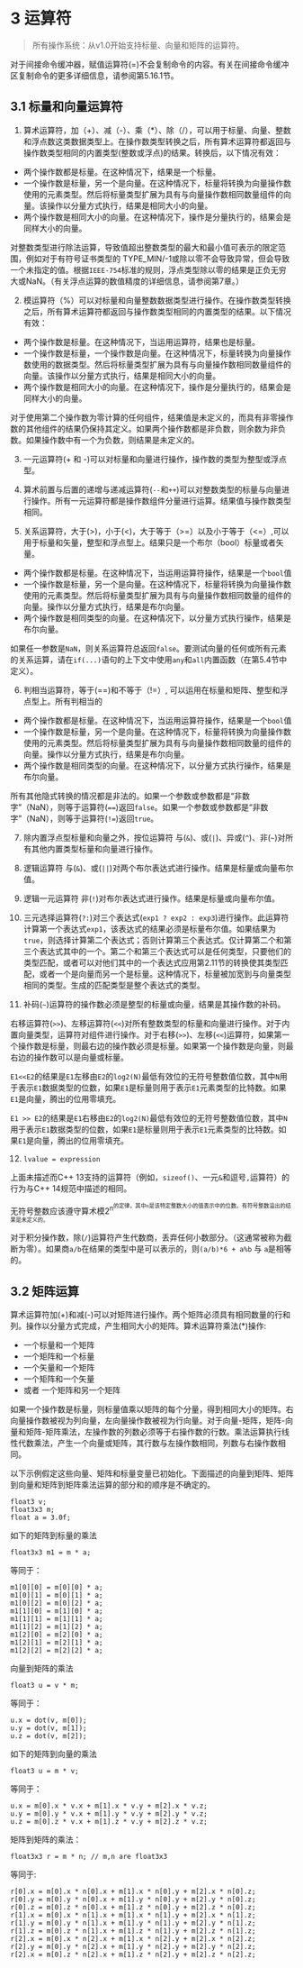 # 3 运算符

> 所有操作系统：从v1.0开始支持标量、向量和矩阵的运算符。

对于间接命令缓冲器，赋值运算符(=)不会复制命令的内容。有关在间接命令缓冲区复制命令的更多详细信息，请参阅第5.16.1节。

## 3.1 标量和向量运算符

1. 算术运算符，加（+）、减（-）、乘（*）、除（/），可以用于标量、向量、整数和浮点数这类数据类型上。在操作数类型转换之后，所有算术运算符都返回与操作数类型相同的内置类型(整数或浮点)的结果。转换后，以下情况有效：

- 两个操作数都是标量。在这种情况下，结果是一个标量。
- 一个操作数是标量，另一个是向量。在这种情况下，标量将转换为向量操作数使用的元素类型。然后将标量类型扩展为具有与向量操作数相同数量组件的向量。该操作以分量方式执行，结果是相同大小的向量。
- 两个操作数是相同大小的向量。在这种情况下，操作是分量执行的，结果会是同样大小的向量。

对整数类型进行除法运算，导致值超出整数类型的最大和最小值可表示的限定范围，例如对于有符号证书类型的 TYPE_MIN/-1或除以零不会导致异常，但会导致一个未指定的值。根据`IEEE-754`标准的规则，浮点类型除以零的结果是正负无穷大或NaN。（有关浮点运算的数值精度的详细信息，请参阅第7章。）

2. 模运算符（%）可以对标量和向量整数数据类型进行操作。在操作数类型转换之后，所有算术运算符都返回与操作数类型相同的内置类型的结果。以下情况有效：

- 两个操作数是标量。在这种情况下，当运用运算符，结果也是标量。
- 一个操作数是标量，一个操作数是向量。在这种情况下，标量转换为向量操作数使用的数据类型。然后将标量类型扩展为具有与向量操作数相同数量组件的向量。该操作以分量方式执行，结果是相同大小的向量。
- 两个操作数是相同大小的向量。在这种情况下，操作是分量执行的，结果会是同样大小的向量。

对于使用第二个操作数为零计算的任何组件，结果值是未定义的，而具有非零操作数的其他组件的结果仍保持其定义。如果两个操作数都是非负数，则余数为非负数。如果操作数中有一个为负数，则结果是未定义的。

3. 一元运算符(+ 和 -)可以对标量和向量进行操作，操作数的类型为整型或浮点型。

4. 算术前置与后置的递增与递减运算符(`--`和`++`)可以对整数类型的标量与向量进行操作。所有一元运算符都是操作数组件分量进行运算。结果值与操作数类型相同。


5. 关系运算符，大于(>)，小于(<)，大于等于（>=）以及小于等于（<=）,可以用于标量和矢量，整型和浮点型上。结果只是一个布尔（bool）标量或者矢量。

- 两个操作数都是标量。在这种情况下，当运用运算符操作，结果是一个`bool`值
- 一个操作数是标量，另一个是向量。在这种情况下，标量将转换为向量操作数使用的元素类型。然后将标量类型扩展为具有与向量操作数相同数量的组件的向量。操作以分量方式执行，结果是布尔向量。
- 两个操作数是相同类型的向量。在这种情况下，以分量方式执行操作，结果是布尔向量。

如果任一参数是`NaN`，则关系运算符总返回`false`。要测试向量的任何或所有元素的关系运算，请在`if(...)`语句的上下文中使用`any`和`all`内置函数（在第5.4节中定义）。

6. 判相当运算符，等于(==)和不等于（!=）, 可以运用在标量和矩阵、整型和浮点型上。所有判相当的

- 两个操作数都是标量。在这种情况下，当运用运算符操作，结果是一个`bool`值
- 一个操作数是标量，另一个是向量。在这种情况下，标量将转换为向量操作数使用的元素类型。然后将标量类型扩展为具有与向量操作数相同数量的组件的向量。操作以分量方式执行，结果是布尔向量。
- 两个操作数是相同类型的向量。在这种情况下，以分量方式执行操作，结果是布尔向量。

所有其他隐式转换的情况都是非法的。如果一个参数或参数都是“非数字”（NaN），则等于运算符(`==`)返回`false`。如果一个参数或参数都是“非数字”（NaN），则等于运算符(`!=`)返回`true`。

7. 除内置浮点型标量和向量之外，按位运算符 与(`&`)、或(`|`)、异或(`^`)、非(`~`)对所有其他内置类型标量和向量进行操作。

8. 逻辑运算符 与(`&`)、或(`||`)对两个布尔表达式进行操作。结果是标量或向量布尔值。

9. 逻辑一元运算符 非(`!`)对布尔表达式进行操作。结果是标量或向量布尔值。

10. 三元选择运算符(`?:`)对三个表达式(`exp1 ? exp2 : exp3`)进行操作。此运算符计算第一个表达式`exp1`，该表达式的结果必须是标量布尔值。如果结果为`true`，则选择计算第二个表达式；否则计算第三个表达式。仅计算第二个和第三个表达式其中的一个。第二个和第三个表达式可以是任何类型，只要他们的类型匹配，或者可以对他们其中的一个表达式应用第2.11节的转换使其类型匹配，或者一个是向量而另一个是标量。这种情况下，标量被加宽到与向量类型相同的类型。生成的匹配类型是整个表达式的类型。

11. 补码(`~`)运算符的操作数必须是整型的标量或向量，结果是其操作数的补码。

右移运算符(`>>`)、左移运算符(`<<`)对所有整数类型的标量和向量进行操作。对于内置向量类型，运算符对组件进行操作。对于右移(`>>`)、左移(`<<`)运算符，如果第一个操作数是标量，则最右边的操作数必须是标量。如果第一个操作数是向量，则最右边的操作数可以是向量或标量。

`E1<<E2`的结果是`E1`左移由`E2`的`log2(N)`最低有效位的无符号整数值位数，其中`N`用于表示`E1`数据类型的位数，如果`E1`是标量则用于表示`E1`元素类型的比特数。如果`E1`是向量，腾出的位用零填充。

`E1 >> E2`的结果是`E1`右移由`E2`的`log2(N)`最低有效位的无符号整数值位数，其中`N`用于表示`E1`数据类型的位数，如果`E1`是标量则用于表示`E1`元素类型的比特数。如果`E1`是向量，腾出的位用零填充。

12. `lvalue = expression`

上面未描述而C++ 13支持的运算符（例如，`sizeof()`、一元`&`和逗号`,`运算符）的行为与C++ 14规范中描述的相同。

无符号整数应该遵守算术模2<sup>n<sup>的定律，其中`n`是该特定整数大小的值表示中的位数。有符号整数溢出的结果是未定义的。

对于积分操作数，除(`/`)运算符产生代数商，丢弃任何小数部分。（这通常被称为截断为零）。如果商`a/b`在结果的类型中是可以表示的，则`(a/b)*6 + a%b` 与 `a`是相等的。

## 3.2 矩阵运算

算术运算符加(+)和减(-)可以对矩阵进行操作。两个矩阵必须具有相同数量的行和列。操作以分量方式完成，产生相同大小的矩阵。算术运算符乘法(*)操作: 

* 一个标量和一个矩阵
* 一个矩阵和一个标量
* 一个矢量和一个矩阵
* 一个矩阵和一个矢量
* 或者 一个矩阵和另一个矩阵

如果一个操作数是标量，则标量值乘以矩阵的每个分量，得到相同大小的矩阵。右向量操作数被视为列向量，左向量操作数被视为行向量。对于向量-矩阵，矩阵-向量和矩阵-矩阵乘法，左操作数的列数必须等于右操作数的行数。乘法运算执行线性代数乘法，产生一个向量或矩阵，其行数与左操作数相同，列数与右操作数相同。

以下示例假定这些向量、矩阵和标量变量已初始化。下面描述的向量到矩阵、矩阵到向量和矩阵到矩阵乘法运算的部分和的顺序是不确定的。

```metal
float3 v;
float3x3 m;
float a = 3.0f;
```

如下的矩阵到标量的乘法

```metal
float3x3 m1 = m * a;
```

等同于：

```metal
m1[0][0] = m[0][0] * a;
m1[0][1] = m[0][1] * a;
m1[0][2] = m[0][2] * a;
m1[1][0] = m[1][0] * a;
m1[1][1] = m[1][1] * a;
m1[1][2] = m[1][2] * a;
m1[2][0] = m[2][0] * a;
m1[2][1] = m[2][1] * a;
m1[2][2] = m[2][2] * a;
```

向量到矩阵的乘法

```metal
float3 u = v * m;
```
等同于：

```metal
u.x = dot(v, m[0]);
u.y = dot(v, m[1]);
u.z = dot(v, m[2]);
```

如下的矩阵到向量的乘法

```metal
float3 u = m * v;
```
等同于：

```metal
u.x = m[0].x * v.x + m[1].x * v.y + m[2].x * v.z;
u.y = m[0].y * v.x + m[1].y * v.y + m[2].y * v.z;
u.z = m[0].z * v.x + m[1].z * v.y + m[2].z * v.z;
```

矩阵到矩阵的乘法：

```metal
float3x3 r = m * n; // m,n are float3x3
```

等同于:

```metal
r[0].x = m[0].x * n[0].x + m[1].x * n[0].y + m[2].x * n[0].z;
r[0].y = m[0].y * n[0].x + m[1].y * n[0].y + m[2].y * n[0].z;
r[0].z = m[0].z * n[0].x + m[1].z * n[0].y + m[2].z * n[0].z;
r[1].x = m[0].x * n[1].x + m[1].x * n[1].y + m[2].x * n[1].z;
r[1].y = m[0].y * n[1].x + m[1].y * n[1].y + m[2].y * n[1].z;
r[1].z = m[0].z * n[1].x + m[1].z * n[1].y + m[2].z * n[1].z;
r[2].x = m[0].x * n[2].x + m[1].x * n[2].y + m[2].x * n[2].z;
r[2].y = m[0].y * n[2].x + m[1].y * n[2].y + m[2].y * n[2].z;
r[2].x = m[0].z * n[2].x + m[1].z * n[2].y + m[2].z * n[2].z;
```
